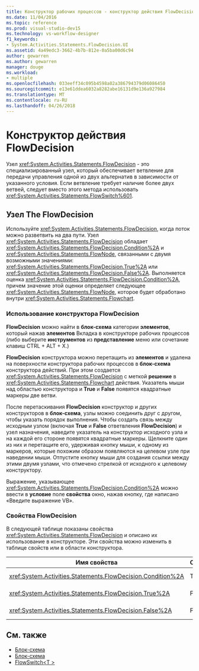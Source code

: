```yaml
---
title: Конструктор рабочих процессов - конструктор действия FlowDecision
ms.date: 11/04/2016
ms.topic: reference
ms.prod: visual-studio-dev15
ms.technology: vs-workflow-designer
f1_keywords:
- System.Activities.Statements.FlowDecision.UI
ms.assetid: 4a49edc3-3662-4b7b-812e-0a5ba00d6c94
author: gewarren
ms.author: gewarren
manager: douge
ms.workload:
- multiple
ms.openlocfilehash: 033eeff34c095b4598a02a386794379d06086450
ms.sourcegitcommit: e13e61ddea6032a8282abe16131d9e136a927984
ms.translationtype: MT
ms.contentlocale: ru-RU
ms.lasthandoff: 04/26/2018
---
```

# <a name="flowdecision-activity-designer"></a>Конструктор действия FlowDecision

Узел <xref:System.Activities.Statements.FlowDecision> - это специализированный узел, который обеспечивает ветвление для передачи управления одной из двух альтернатив в зависимости от указанного условия. Если ветвление требует наличие более двух ветвей, следует вместо этого метода использовать <xref:System.Activities.Statements.FlowSwitch%601>.

## <a name="the-flowdecision-node"></a>Узел The FlowDecision

Используйте <xref:System.Activities.Statements.FlowDecision>, когда поток можно разветвить на два пути. Узел <xref:System.Activities.Statements.FlowDecision> обладает <xref:System.Activities.Statements.FlowDecision.Condition%2A> и <xref:System.Activities.Statements.FlowNode>, связанными с двумя возможными значениями: <xref:System.Activities.Statements.FlowDecision.True%2A> или <xref:System.Activities.Statements.FlowDecision.False%2A>. Выполняется оценка <xref:System.Activities.Statements.FlowDecision.Condition%2A>, причем значение этой оценки определяет следующее <xref:System.Activities.Statements.FlowNode>, которое будет обработано внутри <xref:System.Activities.Statements.Flowchart>.

### <a name="using-the-flowdecision-designer"></a>Использование конструктора FlowDecision
 **FlowDecision** можно найти в **блок-схема** категории **элементов**, который нажав **элементов** Вкладка в конструкторе рабочих процессов (либо выберите **инструментов** из **представление** меню или сочетание клавиш CTRL + ALT + X.)

 **FlowDecision** конструктора можно перетащить из **элементов** и удалена на поверхности конструктора рабочих процессов в **блок-схема** конструктора действий. При этом создается <xref:System.Activities.Statements.FlowDecision> с меткой **решение** в <xref:System.Activities.Statements.Flowchart> действия. Указатель мыши над областью конструктора и **True** и **False** появятся квадратные маркеры две ветви.

 После перетаскивания **FlowDecision** конструктор и других конструкторов в **блок-схема**, узлы можно соединить друг с другом, чтобы указать порядок выполнения. Чтобы создать связь между исходным узлом (включая **True** и **False** ответвления **FlowDecision**) и узел назначения, наведите указатель на конструктор исходного узла и на каждой его стороне появятся квадратные маркеры. Щелкните один из них и перетащите его, удерживая кнопку мыши, к одному из маркеров, которые похожим образом появляются на целевом узле при наведении мыши. Отпустите кнопку мыши для создания ссылки между этими двумя узлами, что отмечено стрелкой от исходного к целевому конструктору.

 Выражение, указывающее <xref:System.Activities.Statements.FlowDecision.Condition%2A> можно ввести в **условие** поле **свойства** окно, нажав кнопку, где написано «Введите выражение VB».

### <a name="the-flowdecision-properties"></a>Свойства FlowDecision
 В следующей таблице показаны свойства <xref:System.Activities.Statements.FlowDecision> и описано их использование в конструкторе. Эти свойства можно изменить в таблице свойств или в области конструктора.

|Имя свойства|Обязательно|Использование|
|-------------------|--------------|-----------|
|<xref:System.Activities.Statements.FlowDecision.Condition%2A>|True|Условие, которое определяет, какой из путей будет использован потоком данных.|
|<xref:System.Activities.Statements.FlowDecision.True%2A>|False|Путь, предпринятый при удовлетворении условия <xref:System.Activities.Statements.FlowDecision.Condition%2A>.|
|<xref:System.Activities.Statements.FlowDecision.False%2A>|False|Путь, предпринятый при неудовлетворении условия <xref:System.Activities.Statements.FlowDecision.Condition%2A>.|

## <a name="see-also"></a>См. также

- [Блок-схема](../workflow-designer/flowchart-activity-designers.md)
- [Блок-схема](../workflow-designer/flowchart-activity-designer.md)
- [FlowSwitch\<T >](../workflow-designer/flowswitch-t-activity-designer.md)